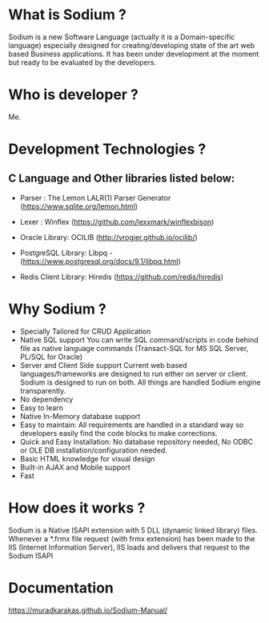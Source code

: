 
# What is Sodium ?
 
   Sodium is a new Software Language (actually it is a Domain-specific language) especially designed for creating/developing state of the art web based Business applications. It has been under development at the moment but ready to be evaluated by the developers.

# Who is developer ?

   Me.

# Development Technologies ?

  C Language and Other libraries listed below:
  --------
  - Parser  :
     The Lemon LALR(1) Parser Generator (https://www.sqlite.org/lemon.html)

  - Lexer   :
     Winflex (https://github.com/lexxmark/winflexbison)

  - Oracle Library:
     OCILIB (http://vrogier.github.io/ocilib/)

  - PostgreSQL Library: 
     Libpq - (https://www.postgresql.org/docs/9.1/libpq.html)

  - Redis Client Library:
     Hiredis (https://github.com/redis/hiredis)

# Why Sodium ? 

  * Specially Tailored for CRUD Application
  * Native SQL support
    You can write SQL command/scripts in code behind file as native language commands (Transact-SQL for MS SQL Server, PL/SQL for Oracle)
  * Server and Client Side support
    Current web based languages/frameworks are designed to run either on server or client. Sodium is designed to run on both. All things are handled Sodium engine transparently.
  *  No dependency
  * Easy to learn 
  * Native In-Memory database support
  * Easy to maintain: All requirements are handled in a standard way so developers easily find the code blocks to make corrections.
  * Quick and Easy Installation: No database repository needed, No ODBC or OLE DB installation/configuration needed.
  * Basic HTML knowledge for visual design
  * Built-in AJAX and Mobile support
  * Fast
    
# How does it works ?

   Sodium is a Native ISAPI extension with 5 DLL (dynamic linked library) files. Whenever a *.frmx file request (with frmx extension) has been made to the IIS (Internet Information Server), IIS loads and delivers that request to the Sodium ISAPI 

# 

  
  
# Documentation

 https://muradkarakas.github.io/Sodium-Manual/
